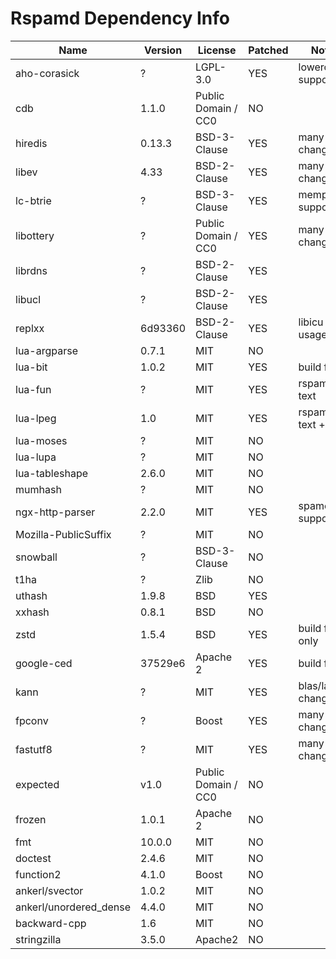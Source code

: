 # Rspamd Dependency Info

| Name                   | Version | License             | Patched | Notes               |
|------------------------|---------|---------------------|---------|---------------------|
| aho-corasick           | ?       | LGPL-3.0            | YES     | lowercase support   |
| cdb                    | 1.1.0   | Public Domain / CC0 | NO      |                     |
| hiredis                | 0.13.3  | BSD-3-Clause        | YES     | many changes        |
| libev                  | 4.33    | BSD-2-Clause        | YES     | many changes        |
| lc-btrie               | ?       | BSD-3-Clause        | YES     | mempool support     |
| libottery              | ?       | Public Domain / CC0 | YES     | many changes        |
| librdns                | ?       | BSD-2-Clause        | YES     |                     |
| libucl                 | ?       | BSD-2-Clause        | YES     |                     |
| replxx                 | 6d93360 | BSD-2-Clause        | YES     | libicu usage        |
| lua-argparse           | 0.7.1   | MIT                 | NO      |                     |
| lua-bit                | 1.0.2   | MIT                 | YES     | build fixes         |
| lua-fun                | ?       | MIT                 | YES     | rspamd text         |
| lua-lpeg               | 1.0     | MIT                 | YES     | rspamd text + alloc |
| lua-moses              | ?       | MIT                 | NO      |                     |
| lua-lupa               | ?       | MIT                 | NO      |                     |
| lua-tableshape         | 2.6.0   | MIT                 | NO      |                     |
| mumhash                | ?       | MIT                 | NO      |                     |
| ngx-http-parser        | 2.2.0   | MIT                 | YES     | spamc support       |
| Mozilla-PublicSuffix   | ?       | MIT                 | NO      |                     |
| snowball               | ?       | BSD-3-Clause        | NO      |                     |
| t1ha                   | ?       | Zlib                | NO      |                     |
| uthash                 | 1.9.8   | BSD                 | YES     |                     |
| xxhash                 | 0.8.1   | BSD                 | NO      |                     |
| zstd                   | 1.5.4   | BSD                 | YES     | build fixes only    |
| google-ced             | 37529e6 | Apache 2            | YES     | build fixes         |
| kann                   | ?       | MIT                 | YES     | blas/lapack changes |
| fpconv                 | ?       | Boost               | YES     | many changes        |
| fastutf8               | ?       | MIT                 | YES     | many changes        |
| expected               | v1.0    | Public Domain / CC0 | NO      |                     |
| frozen                 | 1.0.1   | Apache 2            | NO      |                     |
| fmt                    | 10.0.0  | MIT                 | NO      |                     |
| doctest                | 2.4.6   | MIT                 | NO      |                     |
| function2              | 4.1.0   | Boost               | NO      |                     |
| ankerl/svector         | 1.0.2   | MIT                 | NO      |                     |
| ankerl/unordered_dense | 4.4.0   | MIT                 | NO      |                     |
| backward-cpp           | 1.6     | MIT                 | NO      |                     |
| stringzilla            | 3.5.0   | Apache2             | NO      |                     |


